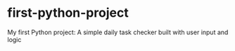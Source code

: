 # first-python-project
My first Python project: A simple daily task checker built with user input and logic
